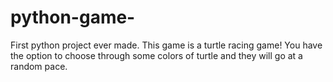 # python-game-
First python project ever made.
This game is a turtle racing game! 
You have the option to choose through some colors of turtle and they will go at a random pace.
